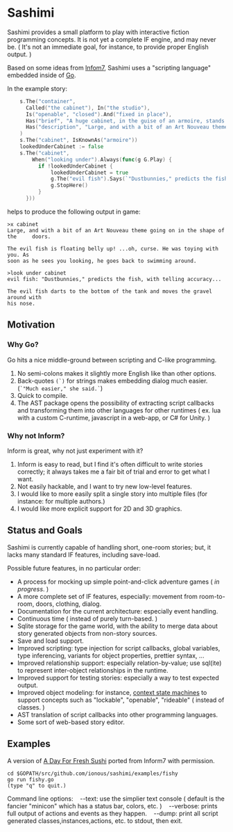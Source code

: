 # Sashimi
Sashimi provides a small platform to play with interactive fiction programming concepts. It is not yet a complete IF engine, and may never be. ( It's not an immediate goal, for instance, to provide proper English output. )

Based on some ideas from [Infom7](http://inform7.com), Sashimi uses a "scripting language" embedded inside of [Go](http://golang.org).

In the example story:

```go
    s.The("container",
      Called("the cabinet"), In("the studio"),
      Is("openable", "closed").And("fixed in place"),
      Has("brief", "A huge cabinet, in the guise of an armoire, stands between the windows."),
      Has("description", "Large, and with a bit of an Art Nouveau theme going on in the shape of the doors."),
    )
    s.The("cabinet", IsKnownAs("armoire"))
    lookedUnderCabinet := false 
    s.The("cabinet", 
        When("looking under").Always(func(g G.Play) {
          if !lookedUnderCabinet {
              lookedUnderCabinet = true
              g.The("evil fish").Says(`"Dustbunnies," predicts the fish, with telling accuracy...`)
              g.StopHere()
          }
      }))
```

helps to produce the following output in game:

```ShellSession
>x cabinet
Large, and with a bit of an Art Nouveau theme going on in the shape of the     doors.

The evil fish is floating belly up! ...oh, curse. He was toying with you. As
soon as he sees you looking, he goes back to swimming around.

>look under cabinet
evil fish: "Dustbunnies," predicts the fish, with telling accuracy...

The evil fish darts to the bottom of the tank and moves the gravel around with
his nose.
```

## Motivation

### Why Go?
Go hits a nice middle-ground between scripting and C-like programming.

1. No semi-colons makes it slightly more English like than other options.
2. Back-quotes ``(`)`` for strings makes embedding dialog much easier. (`` `"Much easier," she said.` ``)
3. Quick to compile.
4. The AST package opens the possibility of extracting script callbacks and transforming them into other languages for other runtimes ( ex. lua with a custom C-runtime, javascript in a web-app, or C# for Unity. )

### Why not Inform?
Inform is great, why not just experiment with it?

1. Inform is easy to read, but I find it's often difficult to write stories correctly; it always takes me a fair bit of trial and error to get what I want.
2. Not easily hackable, and I want to try new low-level features.
3. I would like to more easily split a single story into multiple files (for instance: for multiple authors.)
4. I would like more explicit support for 2D and 3D graphics.

## Status and Goals
Sashimi is currently capable of handling short, one-room stories; but, it lacks many standard IF features, including save-load.

Possible future features, in no particular order:
* A process for mocking up simple point-and-click adventure games ( *in progress*. )
* A more complete set of IF features, especially: movement from room-to-room, doors, clothing, dialog.
* Documentation for the current architecture: especially event handling.
* Continuous time ( instead of purely turn-based. )
* Sqlite storage for the game world, with the ability to merge data about story generated objects from non-story sources.
* Save and load support.
* Improved scripting: type injection for script callbacks, global variables, type inferencing, variants for object properties, prettier syntax, ...
* Improved relationship support: especially relation-by-value; use sql(ite) to represent inter-object relationships in the runtime.
* Improved support for testing stories: especially a way to test expected output.
* Improved object modeling: for instance, [context state machines](https://github.com/ionous/hsm-statechart) to support concepts such as "lockable", "openable", "rideable" ( instead of classes. )
* AST translation of script callbacks into other programming languages.
* Some sort of web-based story editor.

## Examples

A version of [A Day For Fresh Sushi](http://ifdb.tads.org/viewgame?id=7yiyxcnrlwejoffd) ported from Inform7 with permission.

```
cd $GOPATH/src/github.com/ionous/sashimi/examples/fishy
go run fishy.go
(type "q" to quit.)
```

Command line options:
&nbsp;&nbsp;&nbsp;--text: use the simplier text console ( default is the fancier "minicon" which has a status bar, colors, etc. )
&nbsp;&nbsp;&nbsp;--verbose: prints full output of actions and events as they happen.
&nbsp;&nbsp;&nbsp;--dump: print all script generated classes,instances,actions, etc. to stdout, then exit.